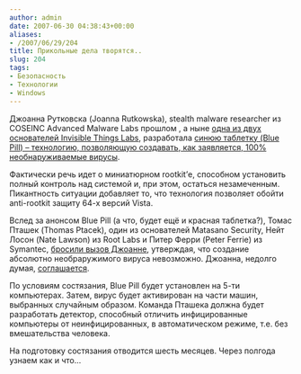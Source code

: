 ```yaml
---
author: admin
date: 2007-06-30 04:38:43+00:00
aliases:
- /2007/06/29/204
title: Прикольные дела творятся..
slug: 204
tags:
- Безопасность
- Технологии
- Windows
---
```


Джоанна Рутковска (Joanna Rutkowska), stealth malware researcher из COSEINC Advanced Malware Labs прошлом , а ныне [одна из двух основателей Invisible Things Labs](http://blogs.zdnet.com/security/?p=199), разработала [синюю таблетку (Blue Pill) – технологию, позволяющую создавать, как заявляется, 100% необнаруживаемые вирусы](http://www.eweek.com/article2/0,1895,1983037,00.asp). 

<!--more-->Фактически речь идет о миниатюрном rootkit’е, способном установить полный контроль над системой и, при этом, остаться незамеченным. Пикантность ситуации добавляет то, что технология позволяет обойти anti-rootkit защиту 64-х версий Vista.

Вслед за анонсом Blue Pill (а что, будет ещё и красная таблетка?), Томас Пташек (Thomas Ptacek), один из основателей Matasano Security, Нейт Лосон (Nate Lawson) из Root Labs и Питер Ферри (Peter Ferrie) из Symantec, [бросили вызов Джоанне](http://blogs.zdnet.com/security/?p=334), утверждая, что создание абсолютно необраружимого вируса невозможно. Джоанна, недолго думая, [соглашается](http://theinvisiblethings.blogspot.com/2007/06/were-ready-for-ptaceks-challenge.html). 

По условиям состязания, Blue Pill будет установлен на 5-ти компьютерах. Затем, вирус будет активирован на части машин, выбранных случайным образом. Команда Пташека должна будет разработать детектор, способный отличить инфицированные компьютеры от неинфицированных, в автоматическом режиме, т.е. без вмешательства человека.

На подготовку состязания отводится шесть месяцев. Через полгода узнаем как и что...
